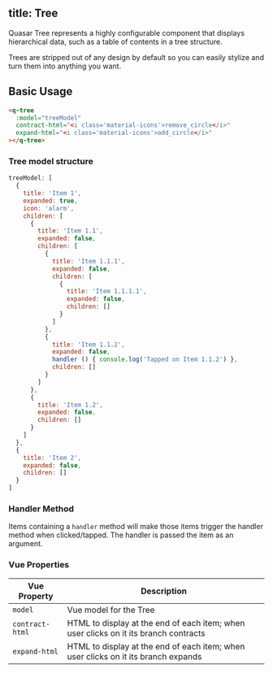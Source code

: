 title: Tree
----
Quasar Tree represents a highly configurable component that displays hierarchical data, such as a table of contents in a tree structure.

Trees are stripped out of any design by default so you can
easily stylize and turn them into anything you want.
<input type="hidden" data-fullpage-demo="other-components/tree">

## Basic Usage

``` html
<q-tree
  :model="treeModel"
  contract-html="<i class='material-icons'>remove_circle</i>"
  expand-html="<i class='material-icons'>add_circle</i>"
></q-tree>
```

### Tree model structure

``` js
treeModel: [
  {
    title: 'Item 1',
    expanded: true,
    icon: 'alarm',
    children: [
      {
        title: 'Item 1.1',
        expanded: false,
        children: [
          {
            title: 'Item 1.1.1',
            expanded: false,
            children: [
              {
                title: 'Item 1.1.1.1',
                expanded: false,
                children: []
              }
            ]
          },
          {
            title: 'Item 1.1.2',
            expanded: false,
            handler () { console.log('Tapped on Item 1.1.2') },
            children: []
          }
        ]
      },
      {
        title: 'Item 1.2',
        expanded: false,
        children: []
      }
    ]
  },
  {
    title: 'Item 2',
    expanded: false,
    children: []
  }
]
```

### Handler Method
Items containing a `handler` method will make those items trigger the handler method when clicked/tapped.
The handler is passed the item as an argument.

### Vue Properties

| Vue Property | Description |
| --- | --- |
| `model` | Vue model for the Tree |
| `contract-html` | HTML to display at the end of each item; when user clicks on it its branch contracts |
| `expand-html` | HTML to display at the end of each item; when user clicks on it its branch expands |
